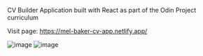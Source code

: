 CV Builder Application built with React as part of the Odin Project curriculum

Visit page: https://mel-baker-cv-app.netlify.app/

![image](https://github.com/Melanie-J-Baker/cv-app/assets/104843873/2d2a7a7c-747d-4a1e-891b-e9014e55bb22)
![image](https://github.com/Melanie-J-Baker/cv-app/assets/104843873/9090e5c3-97d6-41a1-94a9-460092d5c98a)


